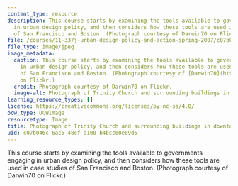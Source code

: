 ```yaml
---
content_type: resource
description: This course starts by examining the tools available to governments engaging
  in urban design policy, and then considers how these tools are used in case studies
  of San Francisco and Boston. (Photograph courtesy of Darwin70 on Flickr.)
file: /courses/11-337j-urban-design-policy-and-action-spring-2007/c07b046c6ac548cfa100b4bcc00e89d5_11-337js07.jpg
file_type: image/jpeg
image_metadata:
  caption: This course starts by examining the tools available to governments engaging
    in urban design policy, and then considers how these tools are used in case studies
    of San Francisco and Boston. (Photograph courtesy of [Darwin70](http://www.flickr.com/photos/darwin70/2419761610/)
    on Flickr.)
  credit: Photograph courtesy of Darwin70 on Flickr.
  image-alt: Photograph of Trinity Church and surrounding buildings in downtown Boston.
learning_resource_types: []
license: https://creativecommons.org/licenses/by-nc-sa/4.0/
ocw_type: OCWImage
resourcetype: Image
title: Photograph of Trinity Church and surrounding buildings in downtown Boston
uid: c07b046c-6ac5-48cf-a100-b4bcc00e89d5
---
```

This course starts by examining the tools available to governments engaging in urban design policy, and then considers how these tools are used in case studies of San Francisco and Boston. (Photograph courtesy of Darwin70 on Flickr.)